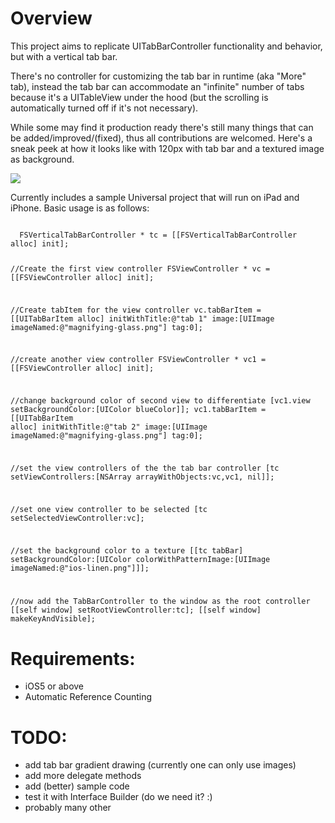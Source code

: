# Overview

This project aims to replicate UITabBarController functionality and behavior, but with a vertical tab bar.

There's no controller for customizing the tab bar in runtime (aka "More" tab), instead the tab bar can accommodate an "infinite" number of tabs because it's a UITableView under the hood (but the scrolling is automatically turned off if it's not necessary).

While some may find it production ready there's still many things that can be added/improved/(fixed), thus all contributions are welcomed. Here's a sneak peek at how it looks like with 120px with tab bar and a textured image as background.

![](https://github.com/futuresimple/FSVerticalTabBarController/raw/master/images/sample_screenshot.png)

Currently includes a sample Universal project that will run on iPad and iPhone.  Basic usage is as follows:

<code>
  FSVerticalTabBarController * tc = [[FSVerticalTabBarController alloc] init];

//Create the first view controller
  FSViewController * vc = [[FSViewController alloc] init];

//Create tabItem for the view controller
  vc.tabBarItem = [[UITabBarItem alloc] initWithTitle:@"tab 1" image:[UIImage imageNamed:@"magnifying-glass.png"] tag:0];

//create another view controller
  FSViewController * vc1 = [[FSViewController alloc] init];

//change background color of second view to differentiate
  [vc1.view setBackgroundColor:[UIColor blueColor]];
  vc1.tabBarItem = [[UITabBarItem alloc] initWithTitle:@"tab 2" image:[UIImage imageNamed:@"magnifying-glass.png"] tag:0];

//set the view controllers of the the tab bar controller
  [tc setViewControllers:[NSArray arrayWithObjects:vc,vc1, nil]];

//set one view controller to be selected
  [tc setSelectedViewController:vc];

//set the background color to a texture
  [[tc tabBar] setBackgroundColor:[UIColor colorWithPatternImage:[UIImage imageNamed:@"ios-linen.png"]]];

//now add the TabBarController to the window as the root controller
	[[self window] setRootViewController:tc];
  [[self window] makeKeyAndVisible];
</code>

# Requirements:

 * iOS5 or above
 * Automatic Reference Counting

# TODO:

 * add tab bar gradient drawing (currently one can only use images)
 * add more delegate methods
 * add (better) sample code
 * test it with Interface Builder (do we need it? :)
 * probably many other
